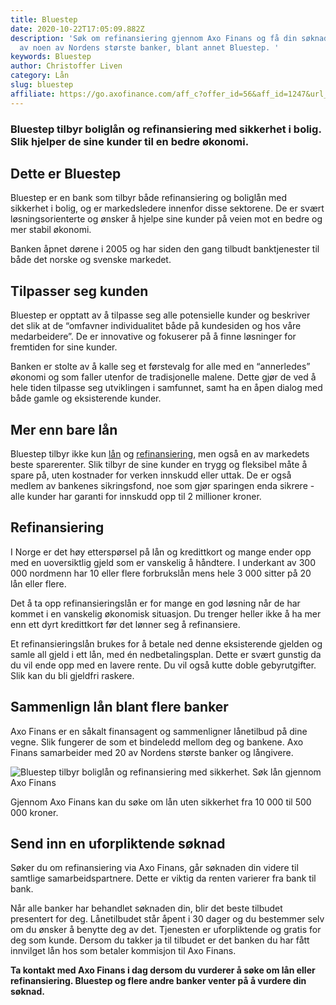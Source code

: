 ```yaml
---
title: Bluestep
date: 2020-10-22T17:05:09.882Z
description: 'Søk om refinansiering gjennom Axo Finans og få din søknad vurdert
  av noen av Nordens største banker, blant annet Bluestep. '
keywords: Bluestep
author: Christoffer Liven
category: Lån
slug: bluestep
affiliate: https://go.axofinance.com/aff_c?offer_id=56&aff_id=1247&url_id=55&source=Dagbladet&aff_sub=A49
---
```


<!--StartFragment-->

### Bluestep tilbyr boliglån og refinansiering med sikkerhet i bolig. Slik hjelper de sine kunder til en bedre økonomi.

## Dette er Bluestep

Bluestep er en bank som tilbyr både refinansiering og boliglån med sikkerhet i bolig, og er markedsledere innenfor disse sektorene. De er svært løsningsorienterte og ønsker å hjelpe sine kunder på veien mot en bedre og mer stabil økonomi.

Banken åpnet dørene i 2005 og har siden den gang tilbudt banktjenester til både det norske og svenske markedet.

<content-btn text="SØK HER" :url="affiliate" rel="nofollow"></content-btn>

## Tilpasser seg kunden

Bluestep er opptatt av å tilpasse seg alle potensielle kunder og beskriver det slik at de “omfavner individualitet både på kundesiden og hos våre medarbeidere”. De er innovative og fokuserer på å finne løsninger for fremtiden for sine kunder.

Banken er stolte av å kalle seg et førstevalg for alle med en “annerledes” økonomi og som faller utenfor de tradisjonelle malene. Dette gjør de ved å hele tiden tilpasse seg utviklingen i samfunnet, samt ha en åpen dialog med både gamle og eksisterende kunder.

## Mer enn bare lån

Bluestep tilbyr ikke kun [lån](https://www.dagbladet.no/lan/lan/) og [refinansiering](https://www.dagbladet.no/lan/refinansiering), men også en av markedets beste sparerenter. Slik tilbyr de sine kunder en trygg og fleksibel måte å spare på, uten kostnader for verken innskudd eller uttak. De er også medlem av bankenes sikringsfond, noe som gjør sparingen enda sikrere - alle kunder har garanti for innskudd opp til 2 millioner kroner.

## Refinansiering

I Norge er det høy etterspørsel på lån og kredittkort og mange ender opp med en uoversiktlig gjeld som er vanskelig å håndtere. I underkant av 300 000 nordmenn har 10 eller flere forbrukslån mens hele 3 000 sitter på 20 lån eller flere.

Det å ta opp refinansieringslån er for mange en god løsning når de har kommet i en vanskelig økonomisk situasjon. Du trenger heller ikke å ha mer enn ett dyrt kredittkort før det lønner seg å refinansiere.

Et refinansieringslån brukes for å betale ned denne eksisterende gjelden og samle all gjeld i ett lån, med én nedbetalingsplan. Dette er svært gunstig da du vil ende opp med en lavere rente. Du vil også kutte doble gebyrutgifter. Slik kan du bli gjeldfri raskere.

## Sammenlign lån blant flere banker

Axo Finans er en såkalt finansagent og sammenligner lånetilbud på dine vegne. Slik fungerer de som et bindeledd mellom deg og bankene. Axo Finans samarbeider med 20 av Nordens største banker og långivere.

![Bluestep tilbyr boliglån og refinansiering med sikkerhet. Søk lån gjennom Axo Finans](https://storage.googleapis.com/graphics.dbstatic.no/Grafikk/onecrewmedia/img/banks/bluestep.png 'Bluestep')

Gjennom Axo Finans kan du søke om lån uten sikkerhet fra 10 000 til 500 000 kroner.

## Send inn en uforpliktende søknad

Søker du om refinansiering via Axo Finans, går søknaden din videre til samtlige samarbeidspartnere. Dette er viktig da renten varierer fra bank til bank.

Når alle banker har behandlet søknaden din, blir det beste tilbudet presentert for deg. Lånetilbudet står åpent i 30 dager og du bestemmer selv om du ønsker å benytte deg av det. Tjenesten er uforpliktende og gratis for deg som kunde. Dersom du takker ja til tilbudet er det banken du har fått innvilget lån hos som betaler kommisjon til Axo Finans.

**Ta kontakt med Axo Finans i dag dersom du vurderer å søke om lån eller refinansiering. Bluestep og flere andre banker venter på å vurdere din søknad.**

<content-btn text="SØK HER" :url="affiliate" rel="nofollow"></content-btn>
